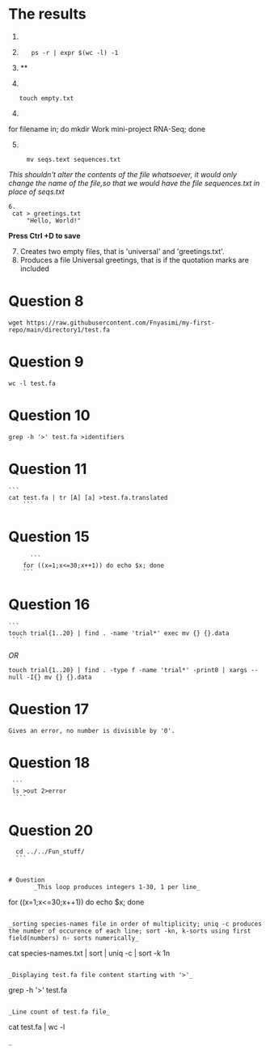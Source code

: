 # The results
1.    
2.      
          ps -r | expr $(wc -l) -1

         
           
           
           
2. **
   
 3. 
   
    
       touch empty.txt
     
   
   
 4. 
  
  
  for filename in; do mkdir Work mini-project RNA-Seq; done 
  
  
  
  5. 
     
     
         mv seqs.text sequences.txt 
         
         
  _This shouldn't alter the contents of the file whatsoever, it would only change the name of the file,so that we would have the file *sequences.txt* in place of *seqs.txt*_    
    
    
    6. 
     cat > greetings.txt
         "Hello, World!" 
         
         
  **Press Ctrl +D to save**
      
   7. Creates two empty files, that is 'universal' and 'greetings.txt'.    
   8. Produces a file Universal greetings, that  is if the quotation marks are included  

# Question 8
   ```
  wget https://raw.githubusercontent.com/Fnyasimi/my-first-repo/main/directory1/test.fa
  ```
    
     
# Question 9
  
  ```
  wc -l test.fa
  ```
  
# Question 10

   ```
   grep -h '>' test.fa >identifiers 
   ```
# Question 11
     
    ```
    cat test.fa | tr [A] [a] >test.fa.translated
        ```
 
  
 # Question 15 
 
          ```
        for ((x=1;x<=30;x++1)) do echo $x; done 
        ```
        
# Question 16
    ```
    touch trial{1..20} | find . -name 'trial*' exec mv {} {}.data
     ```
     
*OR*
  ```
  touch trial{1..20} | find . -type f -name 'trial*' -print0 | xargs --null -I{} mv {} {}.data
  ```
       
         
 # Question 17     
    Gives an error, no number is divisible by '0'.

# Question 18
     ```
     ls >out 2>error
      ```

# Question 20 
   ```
     cd ../../Fun_stuff/
     ```
    
    
# Question
          _This loop produces integers 1-30, 1 per line_
  
  ```
   for ((x=1;x<=30;x++1)) do echo $x; done 
   ```

_sorting species-names file in order of multiplicity; uniq -c produces the number of occurence of each line; sort -kn, k-sorts using first field(numbers) n- sorts numerically_
 ```
cat species-names.txt  | sort | uniq -c | sort -k 1n
```

_Displaying test.fa file content starting with '>'_

  ``` 
  grep -h '>' test.fa
   ```
   
_Line count of test.fa file_
```
cat test.fa | wc -l
```
_
